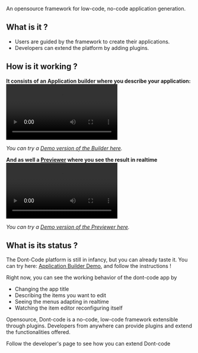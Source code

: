 An opensource framework for low-code, no-code application generation.

## What is it ?
- Users are guided by the framework to create their applications.
- Developers can extend the platform by adding plugins.


## How is it working ?
**It consists of an Application builder where you describe your application:**
![Builder](assets/IDE-Builder-Task-Manager-Simple.webm)

_You can try a [Demo version of the Builder here](https://dont-code.net/ide-ui)._

**And as well a [Previewer](https://dont-code.net/preview-ui) where you see the result in realtime**
![Previewer Edit](assets/Preview-Task-Manager-Simple.webm)

_You can try a [Demo version of the Previewer here](https://dont-code.net/preview-ui)._

## What is its status ?
The Dont-Code platform is still in infancy, but you can already taste it.
You can try here: [Application Builder Demo](https://dont-code.net/ide-ui), and follow the instructions !

Right now, you can see the working behavior of the dont-code app by
- Changing the app title
- Describing the items you want to edit
- Seeing the menus adapting in realtime
- Watching the item editor reconfiguring itself

Opensource, Dont-code is a no-code, low-code framework extensible through plugins.
Developers from anywhere can provide plugins and extend the functionalities offered.

Follow the developer's page to see how you can extend Dont-code